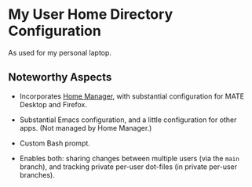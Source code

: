 # My User Home Directory Configuration

As used for my personal laptop.

## Noteworthy Aspects

- Incorporates [Home Manager](https://github.com/nix-community/home-manager),
  with substantial configuration for MATE Desktop and Firefox.

- Substantial Emacs configuration, and a little configuration for other apps.
  (Not managed by Home Manager.)

- Custom Bash prompt.

- Enables both: sharing changes between multiple users (via the `main` branch),
  and tracking private per-user dot-files (in private per-user branches).
